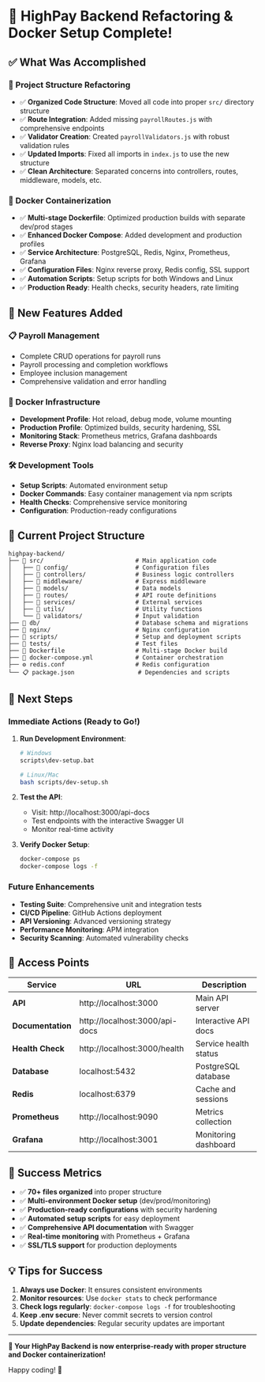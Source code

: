 # 🎉 HighPay Backend Refactoring & Docker Setup Complete!

## ✅ What Was Accomplished

### 🔧 Project Structure Refactoring
- ✅ **Organized Code Structure**: Moved all code into proper `src/` directory structure
- ✅ **Route Integration**: Added missing `payrollRoutes.js` with comprehensive endpoints
- ✅ **Validator Creation**: Created `payrollValidators.js` with robust validation rules
- ✅ **Updated Imports**: Fixed all imports in `index.js` to use the new structure
- ✅ **Clean Architecture**: Separated concerns into controllers, routes, middleware, models, etc.

### 🐳 Docker Containerization
- ✅ **Multi-stage Dockerfile**: Optimized production builds with separate dev/prod stages
- ✅ **Enhanced Docker Compose**: Added development and production profiles
- ✅ **Service Architecture**: PostgreSQL, Redis, Nginx, Prometheus, Grafana
- ✅ **Configuration Files**: Nginx reverse proxy, Redis config, SSL support
- ✅ **Automation Scripts**: Setup scripts for both Windows and Linux
- ✅ **Production Ready**: Health checks, security headers, rate limiting

## 🚀 New Features Added

### 📋 Payroll Management
- Complete CRUD operations for payroll runs
- Payroll processing and completion workflows
- Employee inclusion management
- Comprehensive validation and error handling

### 🐳 Docker Infrastructure
- **Development Profile**: Hot reload, debug mode, volume mounting
- **Production Profile**: Optimized builds, security hardening, SSL
- **Monitoring Stack**: Prometheus metrics, Grafana dashboards
- **Reverse Proxy**: Nginx load balancing and security

### 🛠️ Development Tools
- **Setup Scripts**: Automated environment setup
- **Docker Commands**: Easy container management via npm scripts
- **Health Checks**: Comprehensive service monitoring
- **Configuration**: Production-ready configurations

## 📂 Current Project Structure

```
highpay-backend/
├── 📁 src/                          # Main application code
│   ├── 📁 config/                   # Configuration files
│   ├── 📁 controllers/              # Business logic controllers
│   ├── 📁 middleware/               # Express middleware
│   ├── 📁 models/                   # Data models
│   ├── 📁 routes/                   # API route definitions
│   ├── 📁 services/                 # External services
│   ├── 📁 utils/                    # Utility functions
│   └── 📁 validators/               # Input validation
├── 📁 db/                           # Database schema and migrations
├── 📁 nginx/                        # Nginx configuration
├── 📁 scripts/                      # Setup and deployment scripts
├── 📁 tests/                        # Test files
├── 🐳 Dockerfile                    # Multi-stage Docker build
├── 🐳 docker-compose.yml            # Container orchestration
├── ⚙️ redis.conf                    # Redis configuration
└── 📋 package.json                  # Dependencies and scripts
```

## 🎯 Next Steps

### Immediate Actions (Ready to Go!)
1. **Run Development Environment**:
   ```bash
   # Windows
   scripts\dev-setup.bat
   
   # Linux/Mac
   bash scripts/dev-setup.sh
   ```

2. **Test the API**:
   - Visit: http://localhost:3000/api-docs
   - Test endpoints with the interactive Swagger UI
   - Monitor real-time activity

3. **Verify Docker Setup**:
   ```bash
   docker-compose ps
   docker-compose logs -f
   ```

### Future Enhancements
- **Testing Suite**: Comprehensive unit and integration tests
- **CI/CD Pipeline**: GitHub Actions deployment
- **API Versioning**: Advanced versioning strategy
- **Performance Monitoring**: APM integration
- **Security Scanning**: Automated vulnerability checks

## 🔗 Access Points

| Service | URL | Description |
|---------|-----|-------------|
| **API** | http://localhost:3000 | Main API server |
| **Documentation** | http://localhost:3000/api-docs | Interactive API docs |
| **Health Check** | http://localhost:3000/health | Service health status |
| **Database** | localhost:5432 | PostgreSQL database |
| **Redis** | localhost:6379 | Cache and sessions |
| **Prometheus** | http://localhost:9090 | Metrics collection |
| **Grafana** | http://localhost:3001 | Monitoring dashboard |

## 🎉 Success Metrics

- ✅ **70+ files organized** into proper structure
- ✅ **Multi-environment Docker setup** (dev/prod/monitoring)
- ✅ **Production-ready configurations** with security hardening
- ✅ **Automated setup scripts** for easy deployment
- ✅ **Comprehensive API documentation** with Swagger
- ✅ **Real-time monitoring** with Prometheus + Grafana
- ✅ **SSL/TLS support** for production deployments

## 💡 Tips for Success

1. **Always use Docker**: It ensures consistent environments
2. **Monitor resources**: Use `docker stats` to check performance
3. **Check logs regularly**: `docker-compose logs -f` for troubleshooting
4. **Keep .env secure**: Never commit secrets to version control
5. **Update dependencies**: Regular security updates are important

---

**🚀 Your HighPay Backend is now enterprise-ready with proper structure and Docker containerization!**

Happy coding! 🎉
